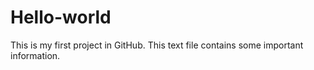 # Hello-world
This is my first project in GitHub.
This text file contains some important information.

